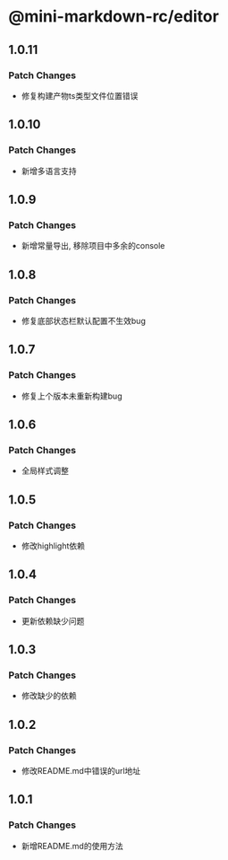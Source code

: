 # @mini-markdown-rc/editor

## 1.0.11

### Patch Changes

- 修复构建产物ts类型文件位置错误

## 1.0.10

### Patch Changes

- 新增多语言支持

## 1.0.9

### Patch Changes

- 新增常量导出, 移除项目中多余的console

## 1.0.8

### Patch Changes

- 修复底部状态栏默认配置不生效bug

## 1.0.7

### Patch Changes

- 修复上个版本未重新构建bug

## 1.0.6

### Patch Changes

- 全局样式调整

## 1.0.5

### Patch Changes

- 修改highlight依赖

## 1.0.4

### Patch Changes

- 更新依赖缺少问题

## 1.0.3

### Patch Changes

- 修改缺少的依赖

## 1.0.2

### Patch Changes

- 修改README.md中错误的url地址

## 1.0.1

### Patch Changes

- 新增README.md的使用方法
